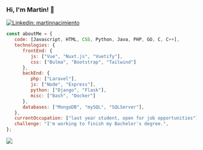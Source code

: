 ### Hi, I'm Martin! 👋

[![Linkedin: martinnacimiento](https://img.shields.io/badge/-martinnacimiento-blue?style=flat-square&logo=Linkedin&logoColor=white&link=https://www.linkedin.com/in/martinnacimiento/)](https://www.linkedin.com/in/martinnacimiento/)

```javascript
const aboutMe = {
   code: [Javascript, HTML, CSS, Python, Java, PHP, GO, C, C++],
   technologies: {
      frontEnd: {
         js: ["Vue", "Nuxt.js", "Vuetify"],
         css: ["Bulma", "Bootstrap", "Tailwind"]
      },
      backEnd: {
         php: ["Laravel"],
         js: ["Node", "Express"],
         python: ["Django", "Flask"],
         misc: ["Bash", "Docker"]
      },
      databases: ["MongoDB", "mySQL", "SQLServer"],
   },
   currentOccupation: ["last year student, open for job opportunities"],
   challenge: "I'm working to finish my Bachelor's degree.",
};
```
![](https://img.shields.io/github/followers/martinnacimiento?style=social)

<!--
**martinnacimiento/martinnacimiento** is a ✨ _special_ ✨ repository because its `README.md` (this file) appears on your GitHub profile.

⭐️ From [@martinnacimiento](https://github.com/martinnacimiento)

Here are some ideas to get you started:

- 🔭 I’m currently working on ...
- 🌱 I’m currently learning ...
- 👯 I’m looking to collaborate on ...
- 🤔 I’m looking for help with ...
- 💬 Ask me about ...
- 📫 How to reach me: ...
- 😄 Pronouns: ...
- ⚡ Fun fact: ...
-->
